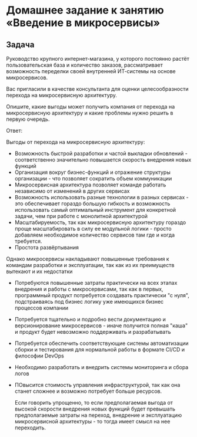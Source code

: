 # Домашнее задание к занятию «Введение в микросервисы»

## Задача

Руководство крупного интернет-магазина, у которого постоянно растёт пользовательская база и количество заказов, рассматривает возможность переделки своей внутренней   ИТ-системы на основе микросервисов. 

Вас пригласили в качестве консультанта для оценки целесообразности перехода на микросервисную архитектуру. 

Опишите, какие выгоды может получить компания от перехода на микросервисную архитектуру и какие проблемы нужно решить в первую очередь.


Ответ:

Выгоды от перехода на микросервисную архитектуру:
- Возможность быстрой разработки и частой выкладки обновлений - соответственно значительно повышается скорость внедрения новых функций
- Организация вокруг бизнес-функций и отражение структуры организации - что позволяет сократить объем коммуникации
- Микросервисная архитектура позволяет команде работать независимо от изменений в других сервисах
- Возможность использовать разные технологии в разных сервисах - это обеспечивает гораздо большую гибкость и возможность использовать самый оптимальный инструмент для конкретной задачи, чем при работе с монолитной архитектурой
- Масштабируемость, так как микросервисную архитектуру гораздо проще масштабировать в силу ее модульной логики  - просто добавляем необходимое количество сервисов там где и когда требуется.
- Простота развёртывания

Однако микросервисы накладывают повышенные требования к командам разработки и эксплуатации, так как из их преимуществ вытекают и их недостатки
- Потребуются повышенные затраты практически на всех этапах внедрения и работы с микросервисами, так как в первых, программный продукт потребуется создавать практически "с нуля", подстраиваясь под бизнес логику уже имеющихся бизнес процессов компании
- Потребуется тщательно и подробно вести документацию и версионирование микросервисов - иначе получится полная "каша" и продукт будет невозможно поддерживать и разрабатывать
- Потребуется обеспечить соответствующие системы автоматизации сборки и тестирования для нормальной работы в формате CI/CD и философии DevOps
- Необходимо разработать и внедрить системы мониторинга и сбора логов
- ПОвысится стоимость управления инфраструктурой, так как она станет сложнее и возможно потребует больше ресурсов.

  Если говорить упрощенно, то если предполагаемая выгода от высокой скорости внедрения новых функций будет превышать предполагаемые затраты на переход, внедрение и эксплуатацию микросервисной архитектуры - то тогда имеет смысл на нее переходить.



